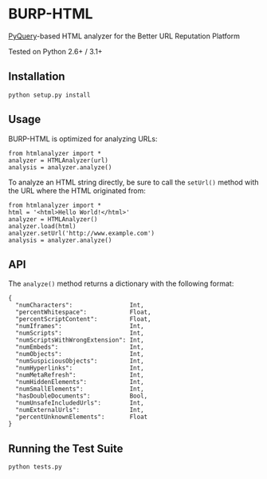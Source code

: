 BURP-HTML
=========

[PyQuery](http://pypi.python.org/pypi/pyquery)-based HTML analyzer for the Better URL Reputation Platform

Tested on Python 2.6+ / 3.1+

Installation
------------

    python setup.py install

Usage
-----

BURP-HTML is optimized for analyzing URLs:

    from htmlanalyzer import *
    analyzer = HTMLAnalyzer(url)
    analysis = analyzer.analyze()

To analyze an HTML string directly, be sure to call the `setUrl()` method with the URL where the HTML originated from:

    from htmlanalyzer import *
    html = '<html>Hello World!</html>'
    analyzer = HTMLAnalyzer()
    analyzer.load(html)
    analyzer.setUrl('http://www.example.com')
    analysis = analyzer.analyze()

API
---

The `analyze()` method returns a dictionary with the following format:

    {
      "numCharacters":                Int,
      "percentWhitespace":            Float,
      "percentScriptContent":         Float,
      "numIframes":                   Int,
      "numScripts":                   Int,
      "numScriptsWithWrongExtension": Int,
      "numEmbeds":                    Int,
      "numObjects":                   Int,
      "numSuspiciousObjects":         Int,
      "numHyperlinks":                Int,
      "numMetaRefresh":               Int,
      "numHiddenElements":            Int,
      "numSmallElements":             Int,
      "hasDoubleDocuments":           Bool,
      "numUnsafeIncludedUrls":        Int,
      "numExternalUrls":              Int,
      "percentUnknownElements":       Float
    }

Running the Test Suite
-------------

    python tests.py